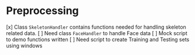 # Preprocessing

[x] Class `SkeletonHandler` contains functions needed for handling skeleton related data.
[ ] Need class `FaceHandler` to handle Face data
[ ] Mock script to demo functions written
[ ] Need script to create Training and Testing sets using windows
